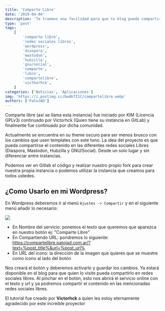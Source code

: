 ```yaml
---
title: 'Comparte Libre'
date: '2019-04-04'
description: 'Te traemos una facilidad para que tu blog pueda compartir en las redes sociales libres sin problemas'
type: 'post'
tags:
    [
        'comparte libre',
        'redes sociales libres',
        'wordpress',
        'diaspora',
        'mastodon',
        'hubzilla',
        'gnu/social',
        'comparte',
        'libre',
        'compartelibre',
        'victhorhck',
    ]
categories: ['Noticias', 'Aplicaciones']
img: 'https://i.postimg.cc/bw8kTZ1C/compartelibre.webp'
authors: ['PatoJAD']
---
```


Comparte libre (así se llama esta instancia) fue iniciado por KIM (Licencia GPLv3) continuado por Victorhck (Quien tiene su instancia en GitLab) y finalmente fue continuado por dicha comunidad.

Actualmente se encuentra en su theme oscuro para ser menos brusco con los cambios que usen templates con este tono. La idea del proyecto es que pueda compartirse el contenido en las diferentes redes sociales Libres (Diaspora, Mastodon, Hubzilla y GNU/Social). Desde un solo lugar y sin diferenciar entre instancias.

Podemos ver en Gitlab el código y realizar nuestro propio fork para crear nuestra propia instancia o podemos utilizar la instancia que creamos para todos ustedes.

## ¿Como Usarlo en mi Wordpress?

En Wordpress deberemos ir al menú `Ajustes -> Compartir` y en el siguiente menú añadir lo necesario:

![](https://victorhckinthefreeworld.files.wordpress.com/2014/01/diaspora2.png)

-   En Nombre del servicio: ponemos el texto que queremos que aparezca en nuestro botón ej: "Comparte Libre"
-   En Compartiendo URL: pondremos lo siguiente: https://compartelibre.patojad.com.ar/?text=%post_title%&url=%post_url%
-   En URL del icono: la dirección de la imagen que quieres que se muestre como icono al lado del botón

Nos creará el botón y deberemos activarlo y guardar los cambios. Ya estará disponible en el blog para que quien lo visite pueda compartirlo en redes sociales libres.
Al pinchar en el botón, esto nos abrirá el servicio online con el texto y url y ya podremos compartir el contenido en las mencionadas redes sociales libres.

El tutorial fue creado por **Victorhck** a quien les estoy eternamente agradecido por este increible proyector
